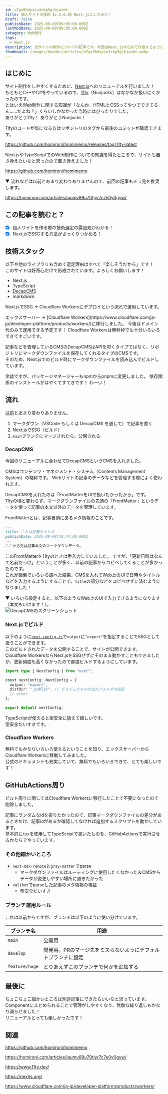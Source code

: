 ```yaml
---
id: u7ax9hdyzzu3zkp5grbjazmt
title: 個人サイトの技術【v.2.0.0】Next.jsにしてみた！
draft: false
publishDate: 2025-09-09T09:05:00.000Z
lastModDate: 2025-09-09T09:05:00.000Z
category: Web制作
tags:
  - Next.js
description: 当サイトの制作についての記事です。今回はNext.jsのSSGで作成するようにリニューアルしました！
thumbnail: /images/header/articles/u7ax9hdyzzu3zkp5grbjazmt.webp
---
```

## はじめに

サイト制作をしやすくするために、[Next.js](https://nextjs.org/)へのリニューアルを行いました！  
もともとC++やC#をやっているので、[11ty](https://www.11ty.dev/)（Nunjucks）はなかなか扱いにくかったのです。  
とはいえWeb制作に関する知識が「なんか、HTMLとCSSってやつでできてるん……だよね？」くらいしかなかった当時にはぴったりでした。  
ありがとう11ty！ ありがとうNunjucks！

<TextBlock blockType="note">
11tyのコードが気になる方はリポジトリのタグから最後のコミットが確認できます。

https://github.com/homironi/homimemo/releases/tag/11ty-latest
</TextBlock>

Next.jsやTypeScriptでのWeb制作についての知識を得たところで、サイトも置き換えたいなと思ったので置き換えました！

https://github.com/homironi/homimemo


▼ 流れなどは以前とあまり変わりありませんので、前回の記事もチラ見を推奨します。

https://homironi.com/articles/iaumv89u70tjyr7c7e0y0gyw/

## この記事を読むと？

- [x] 個人サイトを作る際の技術選定の雰囲気がわかる！
- [x] Next.jsでSSGする方法がざっくりつかめる！

## 技術スタック

以下や他のライブラリも含めて選定理由はすべて「楽しそうだから」です！  
このサイトは好奇心だけで形成されています。よろしくお願いします！

- Next.js
- TypeScript
- [DecapCMS](https://decapcms.org/)
- markdown

Next.jsでSSG → Cloudflare Workersにデプロイという流れで運用しています。

<TextBlock blockType="info">
エックスサーバー → [Cloudflare Workers](https://www.cloudflare.com/ja-jp/developer-platform/products/workers/)に移行しました。  
今後はドメイン代のみで運用できる予定です！  
Cloudflare Workersは無料枠でも十分いろいろできてすごいです。
</TextBlock>

記事などを管理しているCMSのDecapCMSはAPIを叩くタイプではなく、リポジトリにマークダウンファイルを保存してくれるタイプのCMSです。  
そのため、Next.jsでのビルド時にマークダウンファイルを読み込んでビルドしています。

<TextBlock blockType="note">
余談ですが、パッケージマネージャーもnpmからpnpmに変更しました。  
依存関係のインストールがはやくてすてきです！ わーい！
</TextBlock>

## 流れ

[以前](https://homironi.com/articles/iaumv89u70tjyr7c7e0y0gyw/)とあまり変わりありません。

1. マークダウン（VSCode もしくは DecapCMS を通して）で記事を書く
2. Next.jsでSSG（ビルド）
3. `main`ブランチにマージされたら、公開される

### DecapCMS

今回のリニューアルに合わせてDecapCMSというCMSを入れました。  

<TextBlock blockType="info" title="CMSとは">
CMSはコンテンツ・マネジメント・システム（Contents Management System）の略称です。  
Webサイトの記事のデータなどを管理する際によく使われます。
</TextBlock>

DecapCMSを入れたのは「FrontMatterをUIで扱いたかったから」です。  
11tyの頃と変わらず、マークダウンファイルの先頭の「FrontMatter」というデータを使って記事の本文以外のデータを管理しています。  

FrontMatterとは、記事冒頭にあるメタ情報のことです。

```md
---
title: これは記事タイトル
publishDate: 2025-09-08T19:44:00.000Z
---
ここから先は記事本文のマークダウンデータ。
```

このFrontMatterを11tyのときは手入力していました。
ですが、「更新日時はなんて名前だっけ」ということが多く、以前の記事からコピペしてくることが多かったのです。  
これが面倒でいろいろ調べた結果、CMSを入れてWeb上のUIで日時やタイトルなどを入力するようにすることで、`title`の部分などをコピペせずに済むようになりました！

▼ いろいろ設定すると、以下のようなWeb上のUIで入力できるようになります（本文もいけます！）。  
![DecapCMSのスクリーンショット](/images/article/u7ax9hdyzzu3zkp5grbjazmt/DecapCMS.png)

### Next.jsでビルド

以下のように[`next.config.ts`](https://github.com/homironi/homimemo/blob/main/next.config.ts)で`output`に`"export"`を指定することでSSGとして扱うことができます。  
このビルドされたデータを公開することで、サイトが公開できます。  
Cloudflare WorkersならNext.jsをSSGせずにそのまま動かすこともできましたが、更新頻度も高くなかったので都度ビルドするようにしています。

```ts
import type { NextConfig } from "next";

const nextConfig: NextConfig = {
  output: "export",
  distDir: "_public", // ビルドしたものの出力フォルダの指定
  // other
};

export default nextConfig;
```

TypeScriptが使えると型安全に扱えて嬉しいです。  
型安全だいすきです。

### Cloudflare Workers

無料でもかなりいろいろ使えるということを知り、エックスサーバーからCloudflare Workersに移動してみました。  
公式のドキュメントも充実していて、無料でもいろいろできて、とても楽しいです！

## GitHubActions周り

ビルド周りに関してはCloudflare Workersに移行したことで不要になったので削除しました。

記事にランダムなidを振りたかったので、記事マークダウンファイルの差分があるときだけ、記事idがあるか確認してなければ追加するスクリプトを動かしています。  
基本的に`tsx`を使用してTypeScriptで書いたものを、GitHubActionsで実行させるかたちでやっています。

### その他細かいところ

- `next-mdx-remote`と`gray-matter`でparse
  - マークダウンファイルはルーティングに使用したくなかった＆CMSからデータが変更しやすい場所に置きたかった
- `valibot`でparseした記事のメタ情報の検証
  - 型安全だいすき

### ブランチ運用ルール

これは以前からですが、ブランチは以下のように使い分けています。

|ブランチ名|用途|
|--|--|
|`main`|公開用|
|`develop`|開発用。PRのマージ先をミスらないようにデフォルトブランチに設定|
|`feature/hoge`|とりあえずこのブランチで何かを追加する|

## 最後に

ちょこちょこ細かいところは別途記事にできたらいいなと思っています。  
Componentにまとめられることで管理がしやすくなり、無駄な繰り返しもかなり減らせました！  
リニューアルとっても楽しかったです！

## 関連

https://github.com/homironi/homimemo

https://homironi.com/articles/iaumv89u70tjyr7c7e0y0gyw/

https://www.11ty.dev/

https://nextjs.org/

https://www.cloudflare.com/ja-jp/developer-platform/products/workers/
